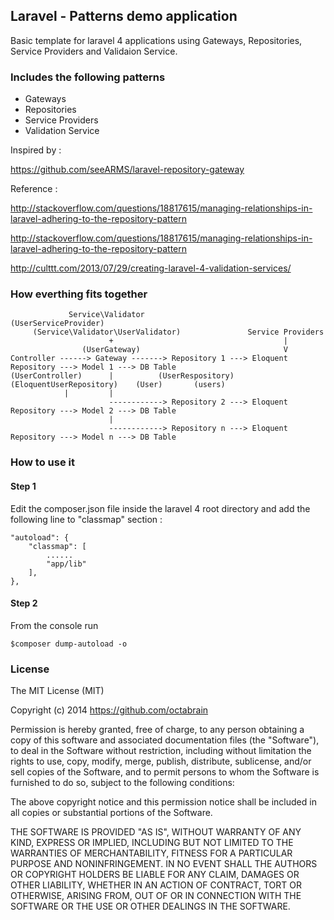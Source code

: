 ## Laravel - Patterns demo application

Basic template for laravel 4 applications using Gateways, Repositories, Service Providers and Validaion Service.


### Includes the following patterns

* Gateways
* Repositories
* Service Providers
* Validation Service

Inspired by :

https://github.com/seeARMS/laravel-repository-gateway

Reference :

http://stackoverflow.com/questions/18817615/managing-relationships-in-laravel-adhering-to-the-repository-pattern

http://stackoverflow.com/questions/18817615/managing-relationships-in-laravel-adhering-to-the-repository-pattern

http://culttt.com/2013/07/29/creating-laravel-4-validation-services/

### How everthing fits together

                 Service\Validator                     (UserServiceProvider)
         (Service\Validator\UserValidator)               Service Providers
                          +                                      |
                    (UserGateway)                                V
    Controller ------> Gateway -------> Repository 1 ---> Eloquent Repository ---> Model 1 ---> DB Table
    (UserController)      |          (UserRespository) (EloquentUserRepository)    (User)       (users)
                |         |
                          ------------> Repository 2 ---> Eloquent Repository ---> Model 2 ---> DB Table
                          |
                          ------------> Repository n ---> Eloquent Repository ---> Model n ---> DB Table


### How to use it

#### Step 1

Edit the composer.json file inside the laravel 4 root directory and
add the following line to "classmap" section :

	"autoload": {
		"classmap": [
			......
			"app/lib"
		],
	},

#### Step 2

From the console run

	$composer dump-autoload -o


### License

The MIT License (MIT)

Copyright (c) 2014 https://github.com/octabrain

Permission is hereby granted, free of charge, to any person obtaining a copy
of this software and associated documentation files (the "Software"), to deal
in the Software without restriction, including without limitation the rights
to use, copy, modify, merge, publish, distribute, sublicense, and/or sell
copies of the Software, and to permit persons to whom the Software is
furnished to do so, subject to the following conditions:

The above copyright notice and this permission notice shall be included in
all copies or substantial portions of the Software.

THE SOFTWARE IS PROVIDED "AS IS", WITHOUT WARRANTY OF ANY KIND, EXPRESS OR
IMPLIED, INCLUDING BUT NOT LIMITED TO THE WARRANTIES OF MERCHANTABILITY,
FITNESS FOR A PARTICULAR PURPOSE AND NONINFRINGEMENT. IN NO EVENT SHALL THE
AUTHORS OR COPYRIGHT HOLDERS BE LIABLE FOR ANY CLAIM, DAMAGES OR OTHER
LIABILITY, WHETHER IN AN ACTION OF CONTRACT, TORT OR OTHERWISE, ARISING FROM,
OUT OF OR IN CONNECTION WITH THE SOFTWARE OR THE USE OR OTHER DEALINGS IN
THE SOFTWARE.
